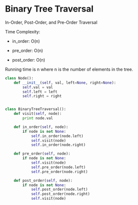 # Binary Tree Traversal

In-Order, Post-Order, and Pre-Order Traversal

Time Complexity:

- in_order: O(n)

- pre_order: O(n)

- post_order: O(n)

Running time is n where n is the number of elements in the tree.


```python
class Node():
    def __init__(self, val, left=None, right=None):
        self.val = val
        self.left = left
        self.right = right


class BinaryTreeTraversal():
    def visit(self, node):
        print node.val

    def in_order(self, node):
        if node is not None:
            self.in_order(node.left)
            self.visit(node)
            self.in_order(node.right)

    def pre_order(self, node):
        if node is not None:
            self.visit(node)
            self.pre_order(node.left)
            self.pre_order(node.right)

    def post_order(self, node):
        if node is not None:
            self.post_order(node.left)
            self.post_order(node.right)
            self.visit(node)
```
